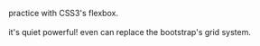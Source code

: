 practice with CSS3's flexbox.<br/><br/>
it's quiet powerful! even can replace the bootstrap's grid system.
